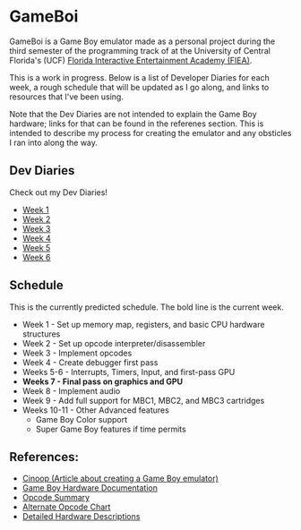# GameBoi
 GameBoi is a Game Boy emulator made as a personal project during the third semester of the programming track of at the University of Central Florida's (UCF) [Florida Interactive Entertainment Academy (FIEA)](https://fiea.ucf.edu).
 
This is a work in progress. Below is a list of Developer Diaries for each week, a rough schedule that will be updated as I go along, and links to resources that I've been using.

Note that the Dev Diaries are not intended to explain the Game Boy hardware; links for that can be found in the referenes section. This is intended to describe my process for creating the emulator and any obsticles I ran into along the way.

## Dev Diaries
Check out my Dev Diaries!
* [Week 1](docs/DevDiaries/Week1.md)
* [Week 2](docs/DevDiaries/Week2.md)
* [Week 3](docs/DevDiaries/Week3.md)
* [Week 4](docs/DevDiaries/Week4.md)
* [Week 5](docs/DevDiaries/Week5.md)
* [Week 6](docs/DevDiaries/Week6.md)

## Schedule
This is the currently predicted schedule. The bold line is the current week.
* Week 1 - Set up memory map, registers, and basic CPU hardware structures
* Week 2 - Set up opcode interpreter/disassembler
* Week 3 - Implement opcodes
* Week 4 - Create debugger first pass
* Weeks 5-6 - Interrupts, Timers, Input, and first-pass GPU
* **Weeks 7 - Final pass on graphics and GPU**
* Week 8 - Implement audio
* Week 9 - Add full support for MBC1, MBC2, and MBC3 cartridges
* Weeks 10-11 - Other Advanced features
  * Game Boy Color support
  * Super Game Boy features if time permits

## References:
* [Cinoop (Article about creating a Game Boy emulator)](https://cturt.github.io/cinoop.html)
* [Game Boy Hardware Documentation](http://marc.rawer.de/Gameboy/Docs/GBCPUman.pdf)
* [Opcode Summary](http://gameboy.mongenel.com/dmg/opcodes.html)
* [Alternate Opcode Chart](http://pastraiser.com/cpu/gameboy/gameboy_opcodes.html)
* [Detailed Hardware Descriptions](http://www.codeslinger.co.uk/pages/projects/gameboy.html)
